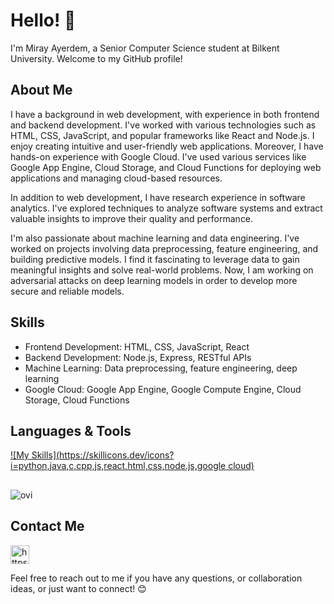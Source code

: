 # Hello! 👋

I'm Miray Ayerdem, a Senior Computer Science student at Bilkent University. Welcome to my GitHub profile!

## About Me

I have a background in web development, with experience in both frontend and backend development. I've worked with various technologies such as HTML, CSS, JavaScript, and popular frameworks like React and Node.js. I enjoy creating intuitive and user-friendly web applications. Moreover, I have hands-on experience with Google Cloud. I've used various services like Google App Engine, Cloud Storage, and Cloud Functions for deploying web applications and managing cloud-based resources.

In addition to web development, I have research experience in software analytics. I've explored techniques to analyze software systems and extract valuable insights to improve their quality and performance.

I'm also passionate about machine learning and data engineering. I've worked on projects involving data preprocessing, feature engineering, and building predictive models. I find it fascinating to leverage data to gain meaningful insights and solve real-world problems. Now, I am working on adversarial attacks on deep learning models in order to develop more secure and reliable models.


## Skills

- Frontend Development: HTML, CSS, JavaScript, React
- Backend Development: Node.js, Express, RESTful APIs
- Machine Learning: Data preprocessing, feature engineering, deep learning 
- Google Cloud: Google App Engine, Google Compute Engine, Cloud Storage, Cloud Functions

## Languages & Tools
[![My Skills](https://skillicons.dev/icons?i=python,java,c,cpp,js,react,html,css,node.js,google cloud)](https://skillicons.dev)
##
<img src="https://github-readme-stats.vercel.app/api/top-langs?username=madushadhanushka&show_icons=true&locale=en&layout=compact&theme=chartreuse-dark" alt="ovi" />

## Contact Me

<a href="https://www.linkedin.com/in/mirayayerdem/" target="blank"><img align="center" src="https://raw.githubusercontent.com/rahuldkjain/github-profile-readme-generator/master/src/images/icons/Social/linked-in-alt.svg" alt="https://www.linkedin.com/in/mirayayerdem/" height="30" width="30" /></a>

Feel free to reach out to me if you have any questions, or collaboration ideas, or just want to connect! 😊


